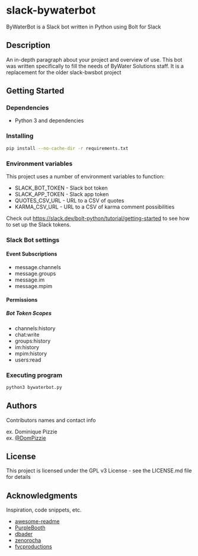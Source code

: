 # slack-bywaterbot  

ByWaterBot is a Slack bot written in Python using Bolt for Slack

## Description

An in-depth paragraph about your project and overview of use.
This bot was written specifically to fill the needs of ByWater Solutions staff.
It is a replacement for the older slack-bwsbot project

## Getting Started

### Dependencies

* Python 3 and dependencies

### Installing

```bash
pip install --no-cache-dir -r requirements.txt
```

### Environment variables

This project uses a number of environment variables to function:

* SLACK_BOT_TOKEN - Slack bot token
* SLACK_APP_TOKEN - Slack app token
* QUOTES_CSV_URL - URL to a CSV of quotes
* KARMA_CSV_URL - URL to a CSV of karma comment possibilities

Check out https://slack.dev/bolt-python/tutorial/getting-started to see
how to set up the Slack tokens.

### Slack Bot settings

#### Event Subscriptions

* message.channels
* message.groups
* message.im
* message.mpim

#### Permissions

##### Bot Token Scopes

* channels:history
* chat:write
* groups:history
* im:history
* mpim:history
* users:read

### Executing program

```bash
python3 bywaterbot.py
```

## Authors

Contributors names and contact info

ex. Dominique Pizzie  
ex. [@DomPizzie](https://twitter.com/dompizzie)

## License

This project is licensed under the GPL v3 License - see the LICENSE.md file for details

## Acknowledgments

Inspiration, code snippets, etc.
* [awesome-readme](https://github.com/matiassingers/awesome-readme)
* [PurpleBooth](https://gist.github.com/PurpleBooth/109311bb0361f32d87a2)
* [dbader](https://github.com/dbader/readme-template)
* [zenorocha](https://gist.github.com/zenorocha/4526327)
* [fvcproductions](https://gist.github.com/fvcproductions/1bfc2d4aecb01a834b46)
